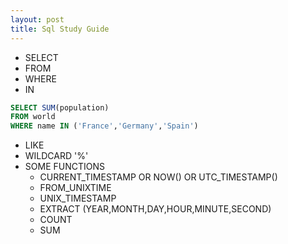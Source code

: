 ```yaml
---
layout: post
title: Sql Study Guide
---
```


- SELECT
- FROM
- WHERE
- IN

```SQL
SELECT SUM(population) 
FROM world
WHERE name IN ('France','Germany','Spain')
```

- LIKE
- WILDCARD '%'
- SOME FUNCTIONS
    - CURRENT_TIMESTAMP OR NOW() OR UTC_TIMESTAMP()
    - FROM_UNIXTIME
    - UNIX_TIMESTAMP
    - EXTRACT (YEAR,MONTH,DAY,HOUR,MINUTE,SECOND)
    - COUNT
    - SUM
